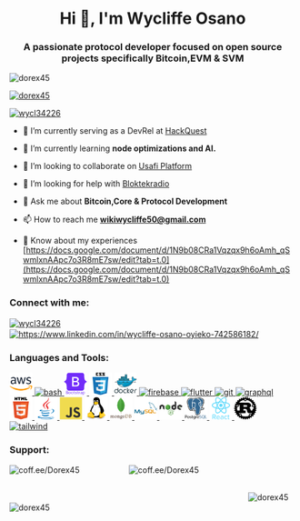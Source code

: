 <h1 align="center">Hi 👋, I'm Wycliffe Osano</h1>
<h3 align="center">A passionate protocol developer focused on open source projects specifically Bitcoin,EVM & SVM</h3>

<p align="left"> <img src="https://komarev.com/ghpvc/?username=dorex45&label=Profile%20views&color=0e75b6&style=flat" alt="dorex45" /> </p>

<p align="left"> <a href="https://github.com/ryo-ma/github-profile-trophy"><img src="https://github-profile-trophy.vercel.app/?username=dorex45" alt="dorex45" /></a> </p>

<p align="left"> <a href="https://twitter.com/wycl34226" target="blank"><img src="https://img.shields.io/twitter/follow/wycl34226?logo=twitter&style=for-the-badge" alt="wycl34226" /></a> </p>

- 🔭 I’m currently serving as a DevRel at [HackQuest](https://www.hackquest.io/)

- 🌱 I’m currently learning **node optimizations and AI.**

- 👯 I’m looking to collaborate on [Usafi Platform](https://usafimtaani.vercel.app/)

- 🤝 I’m looking for help with [Bloktekradio](https://www.bloktekradio.net/)

- 💬 Ask me about **Bitcoin,Core & Protocol Development**

- 📫 How to reach me **wikiwycliffe50@gmail.com**

- 📄 Know about my experiences [https://docs.google.com/document/d/1N9b08CRa1Vqzqx9h6oAmh_qSwmlxnAApc7o3R8mE7sw/edit?tab=t.0](https://docs.google.com/document/d/1N9b08CRa1Vqzqx9h6oAmh_qSwmlxnAApc7o3R8mE7sw/edit?tab=t.0)

<h3 align="left">Connect with me:</h3>
<p align="left">
<a href="https://twitter.com/wycl34226" target="blank"><img align="center" src="https://raw.githubusercontent.com/rahuldkjain/github-profile-readme-generator/master/src/images/icons/Social/twitter.svg" alt="wycl34226" height="30" width="40" /></a>
<a href="https://linkedin.com/in/https://www.linkedin.com/in/wycliffe-osano-oyieko-742586182/" target="blank"><img align="center" src="https://raw.githubusercontent.com/rahuldkjain/github-profile-readme-generator/master/src/images/icons/Social/linked-in-alt.svg" alt="https://www.linkedin.com/in/wycliffe-osano-oyieko-742586182/" height="30" width="40" /></a>
</p>

<h3 align="left">Languages and Tools:</h3>
<p align="left"> <a href="https://aws.amazon.com" target="_blank" rel="noreferrer"> <img src="https://raw.githubusercontent.com/devicons/devicon/master/icons/amazonwebservices/amazonwebservices-original-wordmark.svg" alt="aws" width="40" height="40"/> </a> <a href="https://www.gnu.org/software/bash/" target="_blank" rel="noreferrer"> <img src="https://www.vectorlogo.zone/logos/gnu_bash/gnu_bash-icon.svg" alt="bash" width="40" height="40"/> </a> <a href="https://getbootstrap.com" target="_blank" rel="noreferrer"> <img src="https://raw.githubusercontent.com/devicons/devicon/master/icons/bootstrap/bootstrap-plain-wordmark.svg" alt="bootstrap" width="40" height="40"/> </a> <a href="https://www.w3schools.com/css/" target="_blank" rel="noreferrer"> <img src="https://raw.githubusercontent.com/devicons/devicon/master/icons/css3/css3-original-wordmark.svg" alt="css3" width="40" height="40"/> </a> <a href="https://www.docker.com/" target="_blank" rel="noreferrer"> <img src="https://raw.githubusercontent.com/devicons/devicon/master/icons/docker/docker-original-wordmark.svg" alt="docker" width="40" height="40"/> </a> <a href="https://firebase.google.com/" target="_blank" rel="noreferrer"> <img src="https://www.vectorlogo.zone/logos/firebase/firebase-icon.svg" alt="firebase" width="40" height="40"/> </a> <a href="https://flutter.dev" target="_blank" rel="noreferrer"> <img src="https://www.vectorlogo.zone/logos/flutterio/flutterio-icon.svg" alt="flutter" width="40" height="40"/> </a> <a href="https://git-scm.com/" target="_blank" rel="noreferrer"> <img src="https://www.vectorlogo.zone/logos/git-scm/git-scm-icon.svg" alt="git" width="40" height="40"/> </a> <a href="https://graphql.org" target="_blank" rel="noreferrer"> <img src="https://www.vectorlogo.zone/logos/graphql/graphql-icon.svg" alt="graphql" width="40" height="40"/> </a> <a href="https://www.w3.org/html/" target="_blank" rel="noreferrer"> <img src="https://raw.githubusercontent.com/devicons/devicon/master/icons/html5/html5-original-wordmark.svg" alt="html5" width="40" height="40"/> </a> <a href="https://www.java.com" target="_blank" rel="noreferrer"> <img src="https://raw.githubusercontent.com/devicons/devicon/master/icons/java/java-original.svg" alt="java" width="40" height="40"/> </a> <a href="https://developer.mozilla.org/en-US/docs/Web/JavaScript" target="_blank" rel="noreferrer"> <img src="https://raw.githubusercontent.com/devicons/devicon/master/icons/javascript/javascript-original.svg" alt="javascript" width="40" height="40"/> </a> <a href="https://www.linux.org/" target="_blank" rel="noreferrer"> <img src="https://raw.githubusercontent.com/devicons/devicon/master/icons/linux/linux-original.svg" alt="linux" width="40" height="40"/> </a> <a href="https://www.mongodb.com/" target="_blank" rel="noreferrer"> <img src="https://raw.githubusercontent.com/devicons/devicon/master/icons/mongodb/mongodb-original-wordmark.svg" alt="mongodb" width="40" height="40"/> </a> <a href="https://www.mysql.com/" target="_blank" rel="noreferrer"> <img src="https://raw.githubusercontent.com/devicons/devicon/master/icons/mysql/mysql-original-wordmark.svg" alt="mysql" width="40" height="40"/> </a> <a href="https://nodejs.org" target="_blank" rel="noreferrer"> <img src="https://raw.githubusercontent.com/devicons/devicon/master/icons/nodejs/nodejs-original-wordmark.svg" alt="nodejs" width="40" height="40"/> </a> <a href="https://www.postgresql.org" target="_blank" rel="noreferrer"> <img src="https://raw.githubusercontent.com/devicons/devicon/master/icons/postgresql/postgresql-original-wordmark.svg" alt="postgresql" width="40" height="40"/> </a> <a href="https://reactjs.org/" target="_blank" rel="noreferrer"> <img src="https://raw.githubusercontent.com/devicons/devicon/master/icons/react/react-original-wordmark.svg" alt="react" width="40" height="40"/> </a> <a href="https://www.rust-lang.org" target="_blank" rel="noreferrer"> <img src="https://raw.githubusercontent.com/devicons/devicon/master/icons/rust/rust-plain.svg" alt="rust" width="40" height="40"/> </a> <a href="https://tailwindcss.com/" target="_blank" rel="noreferrer"> <img src="https://www.vectorlogo.zone/logos/tailwindcss/tailwindcss-icon.svg" alt="tailwind" width="40" height="40"/> </a> </p>

<h3 align="left">Support:</h3>
<p><a href="https://www.buymeacoffee.com/coff.ee/Dorex45"> <img align="left" src="https://cdn.buymeacoffee.com/buttons/v2/default-yellow.png" height="50" width="210" alt="coff.ee/Dorex45" /></a><a href="https://ko-fi.com/coff.ee/Dorex45"> <img align="left" src="https://cdn.ko-fi.com/cdn/kofi3.png?v=3" height="50" width="210" alt="coff.ee/Dorex45" /></a></p><br><br>

<p><img align="left" src="https://github-readme-stats.vercel.app/api/top-langs?username=dorex45&show_icons=true&locale=en&layout=compact" alt="dorex45" /></p>

<p>&nbsp;<img align="center" src="https://github-readme-stats.vercel.app/api?username=dorex45&show_icons=true&locale=en" alt="dorex45" /></p>
